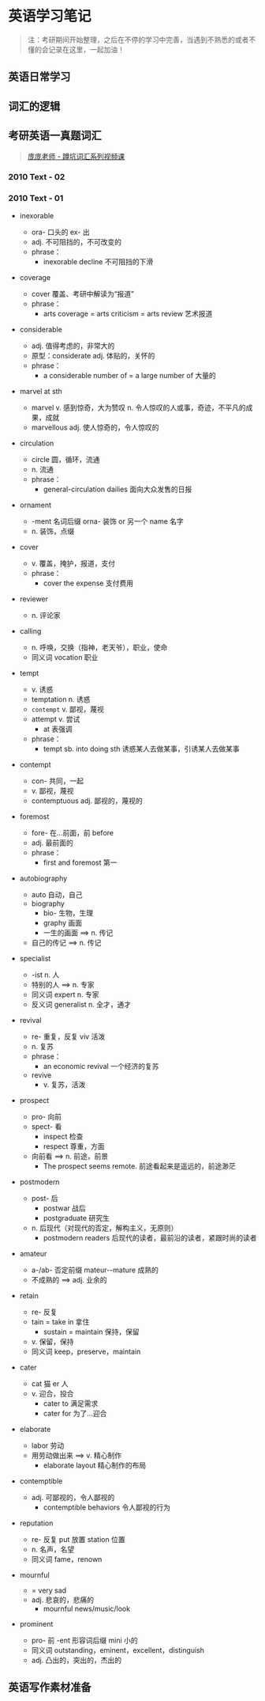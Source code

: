 # 英语学习笔记

> 注：考研期间开始整理，之后在不停的学习中完善，当遇到不熟悉的或者不懂的会记录在这里，一起加油！

## 英语日常学习



## 词汇的逻辑





## 考研英语一真题词汇

> [庞庞老师 - 蹲坑词汇系列视频课](https://www.bilibili.com/video/BV1L7411q7rT/)

### 2010 Text - 02



### 2010 Text - 01

* inexorable  
  * ora- 口头的 ex- 出  
  * adj. 不可阻挡的，不可改变的
  * phrase：
    * inexorable decline 不可阻挡的下滑
* coverage
  * cover 覆盖、考研中解读为“报道”
  * phrase：
    * arts coverage = arts criticism = arts review 艺术报道
* considerable   
  * adj. 值得考虑的，非常大的
  * 原型：considerate  adj. 体贴的，关怀的
  * phrase：
    * a considerable number of = a large number of  大量的

* marvel at sth
  * marvel  v. 感到惊奇，大为赞叹 n. 令人惊叹的人或事，奇迹，不平凡的成果，成就
  * marvellous adj. 使人惊奇的，令人惊叹的

* circulation 
  * circle 圆，循环，流通
  * n. 流通
  * phrase：
    * general-circulation dailies 面向大众发售的日报

* ornament
  * -ment 名词后缀 orna- 装饰 or 另一个 name 名字
  * n. 装饰，点缀
* cover 
  * v. 覆盖，掩护，报道，支付
  * phrase：
    * cover the expense 支付费用
* reviewer
  * n. 评论家
* calling
  * n. 呼唤，交换（指神，老天爷），职业，使命
  * 同义词 vocation 职业
* tempt 
  * v. 诱惑
  * temptation n. 诱惑 
  * `contempt` v. 鄙视，蔑视 
  * attempt  v. 尝试
    * at 表强调
  * phrase：
    * tempt sb. into doing sth 诱惑某人去做某事，引诱某人去做某事
* contempt
  * con- 共同，一起
  * v. 鄙视，蔑视
  * contemptuous adj. 鄙视的，蔑视的
* foremost 
  * fore- 在...前面，前 before
  * adj. 最前面的
  * phrase：
    * first and foremost 第一
* autobiography
  * auto 自动，自己 
  * biography  
    * bio- 生物，生理
    * graphy 画面
    * 一生的画面 ==> n. 传记
  * 自己的传记 ==> n. 传记
* specialist
  * -ist n. 人
  * 特别的人 ==> n. 专家
  * 同义词 expert  n. 专家
  * 反义词 generalist n. 全才，通才
* revival
  * re- 重复，反复 viv 活泼 
  * n. 复苏
  * phrase：
    * an economic revival 一个经济的复苏
  * revive
    * v. 复苏，活泼
* prospect
  * pro- 向前
  * spect- 看
    * inspect 检查
    * respect 尊重，方面
  * 向前看 ==> n. 前途，前景
    * The prospect seems remote. 前途看起来是遥远的，前途渺茫

* postmodern
  * post- 后
    * postwar 战后
    * postgraduate 研究生
  * n. 后现代（对现代的否定，解构主义，无原则）
    * postmodern readers 后现代的读者，最前沿的读者，紧跟时尚的读者
* amateur
  * a-/ab- 否定前缀 mateur--mature 成熟的
  * 不成熟的 ==> adj. 业余的

* retain 
  * re- 反复 
  * tain = take in 拿住
    * sustain = maintain 保持，保留
  * v. 保留，保持
  * 同义词 keep，preserve，maintain
* cater 
  * cat 猫 er 人
  * v. 迎合，投合
    * cater to 满足需求
    * cater for 为了...迎合
* elaborate
  * labor 劳动
  * 用劳动做出来 ==> v. 精心制作
    * elaborate layout 精心制作的布局
* contemptible
  * adj. 可鄙视的，令人鄙视的
    * contemptible behaviors 令人鄙视的行为
* reputation
  * re- 反复 put 放置 station 位置
  * n. 名声，名望
  * 同义词 fame，renown
* mournful
  * = very sad
  * adj. 悲哀的，悲痛的
    * mournful news/music/look
* prominent
  * pro- 前 -ent 形容词后缀 mini 小的
  * 同义词 outstanding，eminent，excellent，distinguish
  * adj. 凸出的，突出的，杰出的

## 英语写作素材准备

